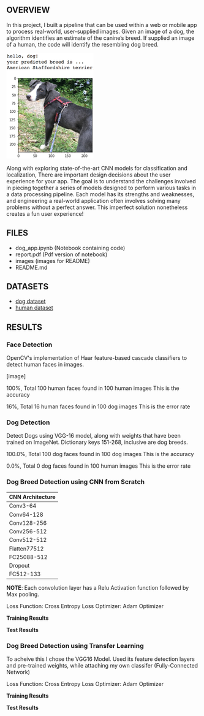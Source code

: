 [//]: # (Image References)

[image1]: ./images/sample_dog_output.png "Sample Output"
[image2]: ./images/vgg16_model.png "VGG-16 Model Layers"
[image3]: ./images/vgg16_model_draw.png "VGG16 Model Figure"


## OVERVIEW

In this project, I built a pipeline that can be used within a web or mobile app to process real-world, user-supplied images.  Given an image of a dog, the algorithm identifies an estimate of the canine’s breed.  If supplied an image of a human, the code will identify the resembling dog breed.  

![Sample Output][image1]

Along with exploring state-of-the-art CNN models for classification and localization, There are important design decisions about the user experience for your app.  The goal is to understand the challenges involved in piecing together a series of models designed to perform various tasks in a data processing pipeline.  Each model has its strengths and weaknesses, and engineering a real-world application often involves solving many problems without a perfect answer.  This imperfect solution nonetheless creates a fun user experience!

## FILES

- dog_app.ipynb (Notebook containing code)
- report.pdf (Pdf version of notebook)
- images (images for README)
- README.md

## DATASETS

- [dog dataset](https://s3-us-west-1.amazonaws.com/udacity-aind/dog-project/dogImages.zip)
- [human dataset](http://vis-www.cs.umass.edu/lfw/lfw.tgz)

## RESULTS

### Face Detection
OpenCV's implementation of Haar feature-based cascade classifiers to detect human faces in images.

[image]

100%, Total 100 human faces found in 100 human images
This is the accuracy

16%, Total 16 human faces found in 100 dog images
This is the error rate

### Dog Detection

Detect Dogs using VGG-16 model, along with weights that have been trained on ImageNet. Dictionary keys 151-268, inclusive are dog breeds.


100.0%, Total 100 dog faces found in 100 dog images
This is the accuracy

0.0%, Total 0 dog faces found in 100 human images
This is the error rate

### Dog Breed Detection using CNN from Scratch

| CNN Architecture  |
|----------|
| Conv3-64 |
| Conv64-128 |
| Conv128-256 |
| Conv256-512 |
| Conv512-512 |
| Flatten7*7*512 |
| FC25088-512 |
| Dropout |
| FC512-133|

**NOTE**: Each convolution layer has a Relu Activation function followed by Max pooling.

Loss Function: Cross Entropy Loss
Optimizer: Adam Optimizer

**Training Results**

**Test Results**

### Dog Breed Detection using Transfer Learning

To acheive this I chose the VGG16 Model. Used its feature detection layers and pre-trained weights, while attaching my own classifer (Fully-Connected Network) 

Loss Function: Cross Entropy Loss
Optimizer: Adam Optimizer

**Training Results**

**Test Results**


